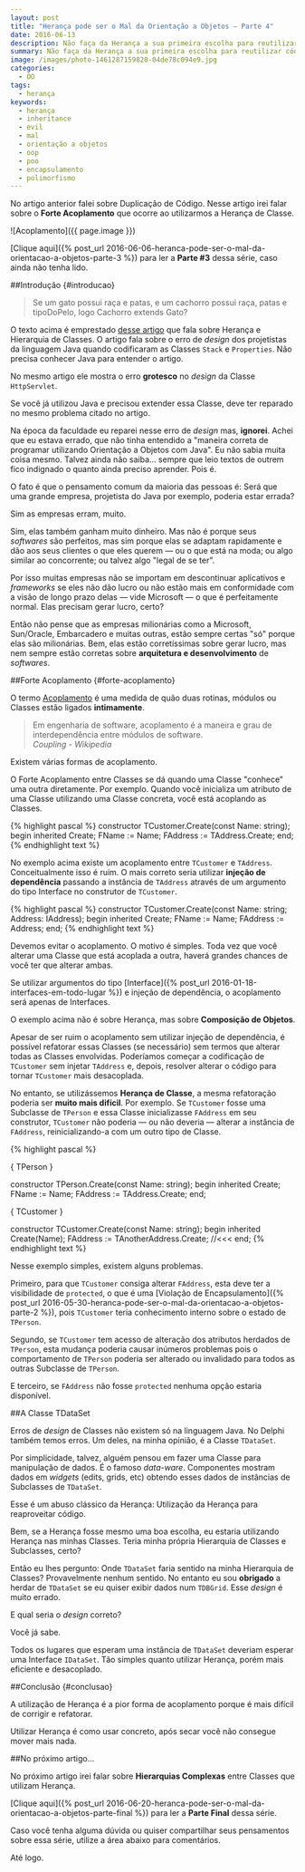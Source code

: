 ```yaml
---
layout: post
title: "Herança pode ser o Mal da Orientação a Objetos — Parte 4"
date: 2016-06-13
description: Não faça da Herança a sua primeira escolha para reutilizar código.
summary: Não faça da Herança a sua primeira escolha para reutilizar código.
image: /images/photo-1461287159820-04de78c094e9.jpg
categories: 
  - OO
tags:
  - herança
keywords:
  - herança
  - inheritance
  - evil
  - mal
  - orientação a objetos
  - oop
  - poo
  - encapsulamento
  - polimorfismo
--- 
```


No artigo anterior falei sobre Duplicação de Código.
Nesse artigo irei falar sobre o **Forte Acoplamento** que ocorre ao utilizarmos a Herança de Classe.

<!--more-->

![Acoplamento]({{ page.image }})

[Clique aqui]({% post_url 2016-06-06-heranca-pode-ser-o-mal-da-orientacao-a-objetos-parte-3 %}) para ler a **Parte #3** 
dessa série, caso ainda não tenha lido.

##Introdução {#introducao}

>Se um gato possui raça e patas, e um cachorro possui raça, patas e tipoDoPelo, logo Cachorro extends Gato? 

O texto acima é emprestado [desse artigo](http://blog.caelum.com.br/como-nao-aprender-orientacao-a-objetos-heranca/) que
fala sobre Herança e Hierarquia de Classes. O artigo fala sobre o erro de *design* dos projetistas da linguagem Java quando
codificaram as Classes `Stack` e `Properties`. Não precisa conhecer Java para entender o artigo. 

No mesmo artigo ele mostra o erro **grotesco** no *design* da Classe `HttpServlet`. 

Se você já utilizou Java e precisou extender essa Classe, deve ter reparado no mesmo problema citado no artigo.

Na época da faculdade eu reparei nesse erro de *design* mas, **ignorei**. Achei que eu estava errado, que não tinha entendido a "maneira correta
de programar utilizando Orientação a Objetos com Java". Eu não sabia muita coisa mesmo. Talvez
ainda não saiba... sempre que leio textos de outrem fico indignado o quanto ainda preciso aprender. Pois é.
 
O fato é que o pensamento comum da maioria das pessoas é: Será que uma grande empresa, projetista do Java por exemplo, 
poderia estar errada?

Sim as empresas erram, muito.

Sim, elas também ganham muito dinheiro. Mas não é porque seus *softwares* são perfeitos, mas sim porque elas se adaptam
rapidamente e dão aos seus clientes o que eles querem — ou o que está na moda; ou algo similar ao concorrente; ou talvez algo
"legal de se ter".

Por isso muitas empresas não se importam em descontinuar aplicativos e *frameworks* se eles não dão lucro ou não estão mais em conformidade
com a visão de longo prazo delas — vide Microsoft — o que é perfeitamente normal. Elas precisam gerar lucro, certo?

Então não pense que as empresas milionárias como a Microsoft, Sun/Oracle, Embarcadero e muitas outras, estão sempre certas "só" porque
elas são milionárias. Bem, elas estão corretíssimas sobre gerar lucro, mas nem sempre estão corretas sobre **arquitetura e desenvolvimento**
de *softwares*.

##Forte Acoplamento {#forte-acoplamento}

O termo [Acoplamento](https://en.wikipedia.org/wiki/Coupling_(computer_programming)) é uma medida de quão duas rotinas, módulos ou 
Classes estão ligados **intimamente**.

<blockquote>
  Em engenharia de software, acoplamento é a maneira e grau de interdependência entre módulos de software.
  <footer><cite title="Coupling">Coupling - Wikipedia</cite></footer>
</blockquote>

Existem várias formas de acoplamento.

O Forte Acoplamento entre Classes se dá quando uma Classe "conhece" uma outra diretamente. 
Por exemplo. Quando você inicializa um atributo de uma Classe utilizando uma Classe concreta, 
você está acoplando as Classes.

{% highlight pascal %}
constructor TCustomer.Create(const Name: string);
begin
  inherited Create;
  FName := Name;
  FAddress := TAddress.Create;
end;
{% endhighlight text %}

No exemplo acima existe um acoplamento entre `TCustomer` e `TAddress`. Conceitualmente isso é ruim. O mais correto seria utilizar
**injeção de dependência** passando a instância de `TAddress` através de um argumento do tipo Interface no construtor de `TCustomer`.

{% highlight pascal %}
constructor TCustomer.Create(const Name: string; 
  Address: IAddress);
begin
  inherited Create;
  FName := Name;
  FAddress := Address;
end;
{% endhighlight text %}

Devemos evitar o acoplamento. O motivo é simples. Toda vez que você alterar uma Classe que está acoplada a outra, haverá grandes
chances de você ter que alterar ambas.

Se utilizar argumentos do tipo [Interface]({% post_url 2016-01-18-interfaces-em-todo-lugar %}) e injeção de dependência, 
o acoplamento será apenas de Interfaces.

O exemplo acima não é sobre Herança, mas sobre **Composição de Objetos**.

Apesar de ser ruim o acoplamento sem utilizar injeção de dependência, é possível refatorar essas Classes (se necessário) 
sem termos que alterar todas as Classes envolvidas.
Poderíamos começar a codificação de `TCustomer` sem injetar `TAddress` e, depois, resolver alterar o código para tornar `TCustomer`
mais desacoplada.

No entanto, se utilizássemos **Herança de Classe**, a mesma refatoração poderia ser **muito mais difícil**. 
Por exemplo. Se `TCustomer` fosse uma Subclasse de `TPerson` e essa Classe inicializasse `FAddress` em seu construtor,
`TCustomer` não poderia — ou não deveria — alterar a instância de `FAddress`, reinicializando-a com um outro tipo de Classe.

{% highlight pascal %}

{ TPerson }

constructor TPerson.Create(const Name: string);
begin
  inherited Create;
  FName := Name;
  FAddress := TAddress.Create;
end;

{ TCustomer }

constructor TCustomer.Create(const Name: string);
begin
  inherited Create(Name);
  FAddress := TAnotherAddress.Create; //<<<
end;
{% endhighlight text %}

Nesse exemplo simples, existem alguns problemas.

Primeiro, para que `TCustomer` consiga alterar `FAddress`, esta deve ter a visibilidade de `protected`, o que é uma
[Violação de Encapsulamento]({% post_url 2016-05-30-heranca-pode-ser-o-mal-da-orientacao-a-objetos-parte-2 %}), pois
`TCustomer` teria conhecimento interno sobre o estado de `TPerson`.

Segundo, se `TCustomer` tem acesso de alteração dos atributos herdados de `TPerson`, esta mudança poderia causar inúmeros
problemas pois o comportamento de `TPerson` poderia ser alterado ou invalidado para todos as outras Subclasse de `TPerson`.

E terceiro, se `FAddress` não fosse `protected` nenhuma opção estaria disponível.

##A Classe TDataSet

Erros de *design* de Classes não existem só na linguagem Java. No Delphi também temos erros. Um deles, na minha opinião, 
é a Classe `TDataSet`.

Por simplicidade, talvez, alguém pensou em fazer uma Classe para manipulação de dados. É o famoso *data-ware*. Componentes mostram
dados em *widgets* (edits, grids, etc) obtendo esses dados de instâncias de Subclasses de `TDataSet`.

Esse é um abuso clássico da Herança: Utilização da Herança para reaproveitar código.

Bem, se a Herança fosse mesmo uma boa escolha, eu estaria utilizando Herança nas minhas Classes. Teria minha própria Hierarquia de 
Classes e Subclasses, certo?

Então eu lhes pergunto: Onde `TDataSet` faria sentido na minha Hierarquia de Classes? Provavelmente nenhum sentido.
No entanto eu sou **obrigado** a herdar de `TDataSet` se eu quiser exibir dados num `TDBGrid`. Esse *design* é muito errado.

E qual seria o *design* correto?

Você já sabe.

Todos os lugares que esperam uma instância de `TDataSet` deveriam esperar uma Interface `IDataSet`. Tão simples quanto
utilizar Herança, porém mais eficiente e desacoplado.

##Conclusão {#conclusao}

A utilização de Herança é a pior forma de acoplamento porque é mais difícil de corrigir e refatorar. 

Utilizar Herança é como usar concreto, após secar você não consegue mover mais nada.

##No próximo artigo...

No próximo artigo irei falar sobre **Hierarquias Complexas** entre Classes que utilizam Herança.

[Clique aqui]({% post_url 2016-06-20-heranca-pode-ser-o-mal-da-orientacao-a-objetos-parte-final %}) para ler a **Parte Final** dessa série.

Caso você tenha alguma dúvida ou quiser compartilhar seus pensamentos sobre essa série, utilize a área 
abaixo para comentários.
  
Até logo.
